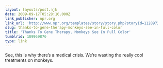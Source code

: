 ```yaml
---
layout: layouts/post.njk
date: 2009-09-17T05:28:16.000Z
link_publisher: npr.org
link_url: 'http://www.npr.org/templates/story/story.php?storyId=112897277&sc=fb&cc=fp'
slug: thanks-to-gene-therapy-monkeys-see-in-full-color
title: 'Thanks To Gene Therapy, Monkeys See In Full Color'
tumblrid: 189969870
type: link
---
```

<p>See, this is why there&rsquo;s a medical crisis. We&rsquo;re wasting the really cool treatments on monkeys.</p>
